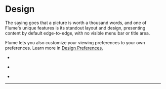 # Design

The saying goes that a picture is worth a thousand words, and one of Flume's unique features is its standout layout and design, presenting content by default edge-to-edge, with no visible menu bar or title area.

Flume lets you also customize your viewing preferences to your own preferences. Learn more in [Design Preferences.](/preferences/design.md)

<ul class="screenshots"> 
<li><figure class="screenshot screenshot-left"></figure></li>
<li><figure class="screenshot screenshot-center"></figure></li>
<li><figure class="screenshot screenshot-right"></figure></li>
</ul>

------